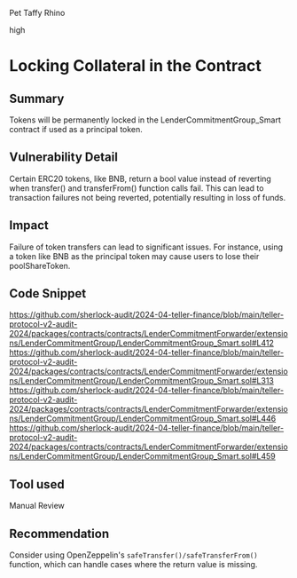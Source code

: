 Pet Taffy Rhino

high

# Locking Collateral in the Contract

## Summary
Tokens will be permanently locked in the LenderCommitmentGroup_Smart contract if used as a principal token.
## Vulnerability Detail
Certain ERC20 tokens, like BNB, return a bool value instead of reverting when transfer() and transferFrom() function calls fail. This can lead to transaction failures not being reverted, potentially resulting in loss of funds.
## Impact
Failure of token transfers can lead to significant issues. For instance, using a token like BNB as the principal token may cause users to lose their poolShareToken.
## Code Snippet
https://github.com/sherlock-audit/2024-04-teller-finance/blob/main/teller-protocol-v2-audit-2024/packages/contracts/contracts/LenderCommitmentForwarder/extensions/LenderCommitmentGroup/LenderCommitmentGroup_Smart.sol#L412
https://github.com/sherlock-audit/2024-04-teller-finance/blob/main/teller-protocol-v2-audit-2024/packages/contracts/contracts/LenderCommitmentForwarder/extensions/LenderCommitmentGroup/LenderCommitmentGroup_Smart.sol#L313
https://github.com/sherlock-audit/2024-04-teller-finance/blob/main/teller-protocol-v2-audit-2024/packages/contracts/contracts/LenderCommitmentForwarder/extensions/LenderCommitmentGroup/LenderCommitmentGroup_Smart.sol#L446
https://github.com/sherlock-audit/2024-04-teller-finance/blob/main/teller-protocol-v2-audit-2024/packages/contracts/contracts/LenderCommitmentForwarder/extensions/LenderCommitmentGroup/LenderCommitmentGroup_Smart.sol#L459
## Tool used

Manual Review

## Recommendation
Consider using OpenZeppelin's `safeTransfer()/safeTransferFrom()` function, which can handle cases where the return value is missing.